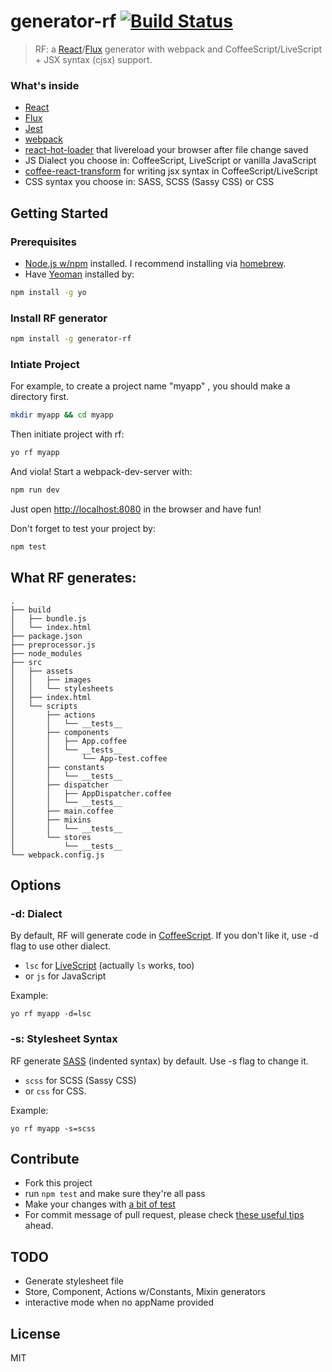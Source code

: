 # generator-rf [![Build Status](https://secure.travis-ci.org/taiansu/generator-rf.png?branch=master)](https://travis-ci.org/taiansu/generator-rf)

> RF: a [React](http://facebook.github.io/react/)/[Flux](http://facebook.github.io/flux/) generator with webpack and CoffeeScript/LiveScript + JSX syntax (cjsx) support.


### What's inside
* [React](http://facebook.github.io/react/)
* [Flux](http://facebook.github.io/flux/)
* [Jest](http://facebook.github.io/jest)
* [webpack](http://webpack.github.io/)
* [react-hot-loader](https://gaearon.github.io/react-hot-loader/) that livereload your browser after file change saved
* JS Dialect you choose in: CoffeeScript, LiveScript or vanilla JavaScript
* [coffee-react-transform](https://github.com/jsdf/coffee-react-transform) for writing jsx syntax in CoffeeScript/LiveScript
* CSS syntax you choose in: SASS, SCSS (Sassy CSS) or CSS

## Getting Started

### Prerequisites

* [Node.js w/npm](http://nodejs.org/) installed. I recommend installing via [homebrew](http://brew.sh/).
* Have [Yeoman](http://yeoman.io) installed by:

```bash
npm install -g yo
```

### Install RF generator

```bash
npm install -g generator-rf
```

### Intiate Project

For example, to create a project name "myapp" , you should make a directory
first.

```bash
mkdir myapp && cd myapp
```

Then initiate project with rf:

```bash
yo rf myapp
```

And viola! Start a webpack-dev-server with:

```bash
npm run dev
```

Just open [http://localhost:8080](http://localhost:8080) in the browser and have fun!

Don't forget to test your project by:

```bash
npm test
```

## What RF generates:

    .
    ├── build
    │   ├── bundle.js
    │   └── index.html
    ├── package.json
    ├── preprocessor.js
    ├── node_modules
    ├── src
    │   ├── assets
    │   │   ├── images
    │   │   └── stylesheets
    │   ├── index.html
    │   └── scripts
    │       ├── actions
    │       │   └── __tests__
    │       ├── components
    │       │   ├── App.coffee
    │       │   └── __tests__
    │       │       └── App-test.coffee
    │       ├── constants
    │       │   └── __tests__
    │       ├── dispatcher
    │       │   ├── AppDispatcher.coffee
    │       │   └── __tests__
    │       ├── main.coffee
    │       ├── mixins
    │       │   └── __tests__
    │       └── stores
    │           └── __tests__
    └── webpack.config.js

## Options

### -d: Dialect

By default, RF will generate code in [CoffeeScript](http://coffeescript.org/). If you don't like it, use -d flag to use other dialect.

* `lsc` for [LiveScript](http://livescript.net) (actually `ls` works, too)
* or `js` for JavaScript

Example:

    yo rf myapp -d=lsc

### -s: Stylesheet Syntax
RF generate [SASS](http://sass-lang.com/) (indented syntax) by default. Use -s flag to change it.

* `scss` for SCSS (Sassy CSS)
* or `css` for CSS.

Example:

    yo rf myapp -s=scss

## Contribute

* Fork this project
* run `npm test` and make sure they're all pass
* Make your changes with [a bit of test](http://yeoman.io/authoring/testing.html)
* For commit message of pull request, please check [these useful tips](http://robots.thoughtbot.com/5-useful-tips-for-a-better-commit-message) ahead.

## TODO
* Generate stylesheet file
* Store, Component, Actions w/Constants, Mixin generators
* interactive mode when no appName provided

## License

MIT
